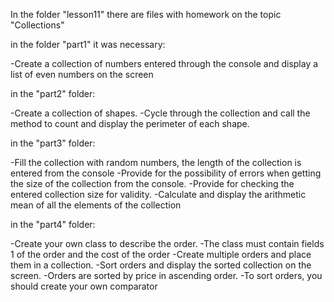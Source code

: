 In the folder "lesson11" there are files with homework on the topic "Collections"

in the folder "part1" it was necessary:

  -Create a collection of numbers entered through the console and display a list of even numbers on the screen

in the "part2" folder:

  -Create a collection of shapes.
  -Cycle through the collection and call the method to count and display the perimeter of each shape.

in the "part3" folder:

  -Fill the collection with random numbers, the length of the collection is entered from the console 
  -Provide for the possibility of errors when getting the size of the collection from the console.
  -Provide for checking the entered collection size for validity.
  -Calculate and display the arithmetic mean of all the elements of the collection

in the "part4" folder:

  -Create your own class to describe the order.
  -The class must contain fields 1 of the order and the cost of the order
  -Create multiple orders and place them in a collection.
  -Sort orders and display the sorted collection on the screen.
  -Orders are sorted by price in ascending order.
  -To sort orders, you should create your own comparator
